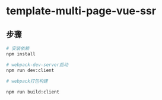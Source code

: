 <!--
 * @LastEditTime : 2020-07-17 12:12:58
 * @Description: readme
 -->

# template-multi-page-vue-ssr

## 步骤

```bash
# 安装依赖
npm install

# webpack-dev-server启动
npm run dev:client

# webpack打包构建
 
npm run build:client
```
